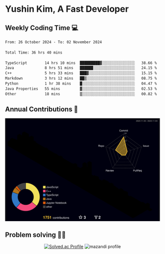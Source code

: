 # Yushin Kim, A Fast Developer

## Weekly Coding Time 💻

<!--START_SECTION:waka-->

```txt
From: 26 October 2024 - To: 02 November 2024

Total Time: 36 hrs 40 mins

TypeScript        14 hrs 10 mins  █████████▓░░░░░░░░░░░░░░░   38.66 %
Java              8 hrs 51 mins   ██████░░░░░░░░░░░░░░░░░░░   24.15 %
C++               5 hrs 33 mins   ███▓░░░░░░░░░░░░░░░░░░░░░   15.15 %
Markdown          3 hrs 12 mins   ██▒░░░░░░░░░░░░░░░░░░░░░░   08.75 %
Python            1 hr 38 mins    █░░░░░░░░░░░░░░░░░░░░░░░░   04.47 %
Java Properties   55 mins         ▓░░░░░░░░░░░░░░░░░░░░░░░░   02.53 %
Other             18 mins         ▒░░░░░░░░░░░░░░░░░░░░░░░░   00.82 %
```

<!--END_SECTION:waka-->

## Annual Contributions 🏃

![](./profile-3d-contrib/profile-night-rainbow.svg)

## Problem solving 👨‍💻

<div align="center">

[![Solved.ac Profile](http://mazassumnida.wtf/api/v2/generate_badge?boj=kys010306)](https://solved.ac/kys010306)
![mazandi profile](http://mazandi.herokuapp.com/api?handle=kys010306&theme=dark)

</div>
